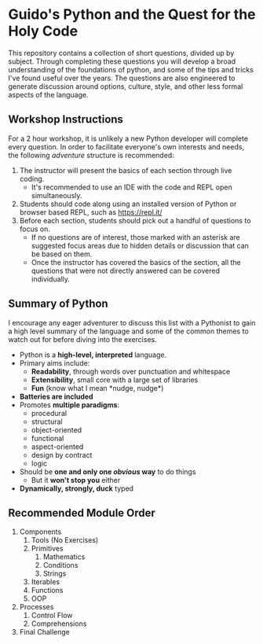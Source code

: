 # Guido's Python and the Quest for the Holy Code

This repository contains a collection of short questions, divided up by subject. Through completing these questions you will develop a broad understanding of the foundations of python, and some of the tips and tricks I've found useful over the years. The questions are also engineered to generate discussion around options, culture, style, and other less formal aspects of the language.

## Workshop Instructions

For a 2 hour workshop, it is unlikely a new Python developer will complete every question. In order to facilitate everyone's own interests and needs, the following *adventure* structure is recommended:

1) The instructor will present the basics of each section through live coding.
    * It's recommended to use an IDE with the code and REPL open simultaneously.
2) Students should code along using an installed version of Python or browser based REPL, such as https://repl.it/ 
3) Before each section, students should pick out a handful of questions to focus on. 
    * If no questions are of interest, those marked with an asterisk are suggested focus areas due to hidden details or discussion that can be based on them.
    * Once the instructor has covered the basics of the section, all the questions that were not directly answered can be covered individually.

## Summary of Python

I encourage any eager adventurer to discuss this list with a Pythonist to gain a high level summary of the language and some of the common themes to watch out for before diving into the exercises.

* Python is a **high-level, interpreted** language. 
* Primary aims include:
  * **Readability**, through words over punctuation and whitespace
  * **Extensibility**, small core with a large set of libraries
  * **Fun** (know what I mean \*nudge, nudge\*)
* **Batteries are included**
* Promotes **multiple paradigms**:
  * procedural
  * structural
  * object-oriented
  * functional
  * aspect-oriented
  * design by contract
  * logic
* Should be **one and only one *obvious* way** to do things
  * But it **won't stop you** either
* **Dynamically, strongly, duck** typed

## Recommended Module Order
1) Components
    1) Tools (No Exercises)
    2) Primitives
        1) Mathematics
        2) Conditions
        3) Strings
    3) Iterables
    4) Functions
    5) OOP
2) Processes
    1) Control Flow
    2) Comprehensions
3) Final Challenge

    

